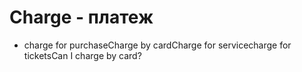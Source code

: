 # Charge - платеж




- charge for purchaseCharge by cardCharge for servicecharge for ticketsCan I charge by card?